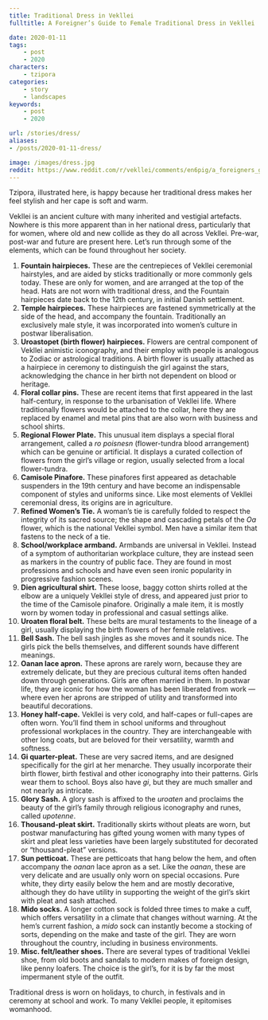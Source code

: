```yaml
---
title: Traditional Dress in Vekllei
fulltitle: A Foreigner’s Guide to Female Traditional Dress in Vekllei

date: 2020-01-11
tags:
    - post
    - 2020
characters:
    - tzipora
categories:
    - story
    - landscapes
keywords:
    - post
    - 2020

url: /stories/dress/
aliases:
- /posts/2020-01-11-dress/

image: /images/dress.jpg
reddit: https://www.reddit.com/r/vekllei/comments/en6pig/a_foreigners_guide_to_female_traditional_dress_in/
---
```

Tzipora, illustrated here, is happy because her traditional dress makes her feel stylish and her cape is soft and warm.

Vekllei is an ancient culture with many inherited and vestigial artefacts. Nowhere is this more apparent than in her national dress, particularly that for women, where old and new collide as they do all across Vekllei. Pre-war, post-war and future are present here. Let’s run through some of the elements, which can be found throughout her society.

1. **Fountain hairpieces.** These are the centrepieces of Vekllei ceremonial hairstyles, and are aided by sticks traditionally or more commonly gels today. These are only for women, and are arranged at the top of the head. Hats are not worn with traditional dress, and the Fountain hairpieces date back to the 12th century, in initial Danish settlement.
2. **Temple hairpieces.** These hairpieces are fastened symmetrically at the side of the head, and accompany the fountain. Traditionally an exclusively male style, it was incorporated into women’s culture in postwar liberalisation.
3. **Uroastopet (birth flower) hairpieces.** Flowers are central component of Vekllei animistic iconography, and their employ with people is analogous to Zodiac or astrological traditions. A birth flower is usually attached as a hairpiece in ceremony to distinguish the girl against the stars, acknowledging the chance in her birth not dependent on blood or heritage.
4. **Floral collar pins.** These are recent items that first appeared in the last half-century, in response to the urbanisation of Vekllei life. Where traditionally flowers would be attached to the collar, here they are replaced by enamel and metal pins that are also worn with business and school shirts.
5. **Regional Flower Plate.** This unusual item displays a special floral arrangement, called a *ro poisnesn* (flower-tundra blood arrangement) which can be genuine or artificial. It displays a curated collection of flowers from the girl’s village or region, usually selected from a local flower-tundra.
6. **Camisole Pinafore.** These pinafores first appeared as detachable suspenders in the 19th century and have become an indispensable component of styles and uniforms since. Like most elements of Vekllei ceremonial dress, its origins are in agriculture.
7. **Refined Women’s Tie.** A woman’s tie is carefully folded to respect the integrity of its sacred source; the shape and cascading petals of the *Oa* flower, which is the national Vekllei symbol. Men have a similar item that fastens to the neck of a tie.
8. **School/workplace armband.** Armbands are universal in Vekllei. Instead of a symptom of authoritarian workplace culture, they are instead seen as markers in the country of public face. They are found in most professions and schools and have even seen ironic popularity in progressive fashion scenes.
9. **Dien agricultural shirt.** These loose, baggy cotton shirts rolled at the elbow are a uniquely Vekllei style of dress, and appeared just prior to the time of the Camisole pinafore. Originally a male item, it is mostly worn by women today in professional and casual settings alike.
10. **Uroaten floral belt.** These belts are mural testaments to the lineage of a girl, usually displaying the birth flowers of her female relatives.
11. **Bell Sash.** The bell sash jingles as she moves and it sounds nice. The girls pick the bells themselves, and different sounds have different meanings.
12. **Oanan lace apron.** These aprons are rarely worn, because they are extremely delicate, but they are precious cultural items often handed down through generations. Girls are often married in them. In postwar life, they are iconic for how the woman has been liberated from work — where even her aprons are stripped of utility and transformed into beautiful decorations.
13. **Honey half-cape.** Vekllei is very cold, and half-capes or full-capes are often worn. You’ll find them in school uniforms and throughout professional workplaces in the country. They are interchangeable with other long coats, but are beloved for their versatility, warmth and softness.
14. **Gi quarter-pleat.** These are very sacred items, and are designed specifically for the girl at her menarche. They usually incorporate their birth flower, birth festival and other iconography into their patterns. Girls wear them to school. Boys also have *gi*, but they are much smaller and not nearly as intricate.
15. **Glory Sash.** A glory sash is affixed to the *uroaten* and proclaims the beauty of the girl’s family through religious iconography and runes, called *upotenne*.
16. **Thousand-pleat skirt.** Traditionally skirts without pleats are worn, but postwar manufacturing has gifted young women with many types of skirt and pleat less varieties have been largely substituted for decorated or “thousand-pleat” versions.
17. **Sun petticoat.** These are petticoats that hang below the hem, and often accompany the *oanan* lace apron as a set. Like the *oanan*, these are very delicate and are usually only worn on special occasions. Pure white, they dirty easily below the hem and are mostly decorative, although they do have utility in supporting the weight of the girl’s skirt with pleat and sash attached.
18. **Mido socks.** A longer cotton sock is folded three times to make a cuff, which offers versatility in a climate that changes without warning. At the hem’s current fashion, a *mido* sock can instantly become a stocking of sorts, depending on the make and taste of the girl. They are worn throughout the country, including in business environments.
19. **Misc. felt/leather shoes.** There are several types of traditional Vekllei shoe, from old boots and sandals to modern makes of foreign design, like penny loafers. The choice is the girl’s, for it is by far the most impermanent style of the outfit.

Traditional dress is worn on holidays, to church, in festivals and in ceremony at school and work. To many Vekllei people, it epitomises womanhood.

